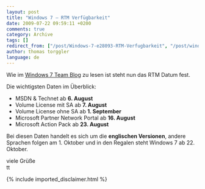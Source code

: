 ```yaml
---
layout: post
title: "Windows 7 – RTM Verfügbarkeit"
date: 2009-07-22 09:59:11 +0200
comments: true
category: Archive
tags: []
redirect_from: ["/post/Windows-7-e28093-RTM-Verfugbarkeit", "/post/windows-7-e28093-rtm-verfugbarkeit"]
author: thomas torggler
language: de
---
```

<!-- more -->
<p>Wie im <a href="http://windowsteamblog.com/blogs/windows7/archive/2009/07/21/when-will-you-get-windows-7-rtm.aspx">Windows 7 Team Blog</a> zu lesen ist steht nun das RTM Datum fest.</p>  <p>Die wichtigsten Daten im Überblick:</p>  <ul>   <li>MSDN &amp; Technet ab <strong>6. August</strong>&#160;</li>    <li>Volume License mit SA ab <strong>7. August</strong></li>    <li>Volume License ohne SA ab <strong>1. September</strong></li>    <li>Microsoft Partner Network Portal ab <strong>16. August</strong></li>    <li>Microsoft Action Pack ab <strong>23. August</strong></li> </ul>  <p>Bei diesen Daten handelt es sich um die <strong>englischen Versionen</strong>, andere Sprachen folgen am 1. Oktober und in den Regalen steht Windows 7 ab 22. Oktober.</p>  <p>viele Grüße    <br />tt</p>
{% include imported_disclaimer.html %}
